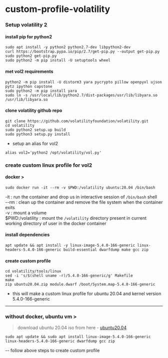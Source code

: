 # custom-profile-volatility

### Setup volatility 2

#### install pip for python2
```
sudo apt install -y python2 python2.7-dev libpython2-dev
curl https://bootstrap.pypa.io/pip/2.7/get-pip.py --output get-pip.py
sudo python2 get-pip.py
sudo python2 -m pip install -U setuptools wheel
```

#### met vol2 requirements
```
python2 -m pip install -U distorm3 yara pycrypto pillow openpyxl ujson pytz ipython capstone
sudo python2 -m pip install yara
sudo ln -s /usr/local/lib/python2.7/dist-packages/usr/lib/libyara.so /usr/lib/libyara.so
```

#### clone volatility github repo
```
git clone https://github.com/volatilityfoundation/volatility.git
cd volatility
sudo python2 setup.up build
sudo python3 setup.py install
```

- setup an alias for vol2
```
alias vol2='python2 /opt/volatility/vol.py'
```

### create custom linux profile for vol2

#### docker > 
```
sudo docker run -it --rm -v $PWD:/volatility ubuntu:20.04 /bin/bash
```

-it : run the container and drop us in interactive session of `/bin/bash` shell <br>
--rm : clean up the container and remove the file system when the container exits <br>
-v : mount a volume <br>
\$PWD:/volatility : mount the `/volatility` directory present in current working directory of user in the docker container <br>

#### install dependencies
```
apt update && apt install -y linux-image-5.4.0-166-generic linux-headers-5.4.0-166-generic build-essential dwarfdump make gcc zip
```

#### create custom profile
```
cd volatility/tools/linux
sed -i 's/$(shell uname -r)/5.4.0-166-generic/g' Makefile
make
zip ubuntu20.04.zip module.dwarf /boot/System.map-5.4.0-166-generic
```

- this will make a custom linux profile for ubuntu 20.04 and kernel version 5.4.0-166-generic

-------
### without docker, ubuntu vm >

> download ubuntu 20.04 iso from here - [ubuntu20.04](https://releases.ubuntu.com/focal/)

```
sudo apt update && sudo apt install linux-image-5.4.0-166-generic linux-headers-5.4.0-166-generic dwarfdump gcc zip
```

-- follow above steps to create custom profile